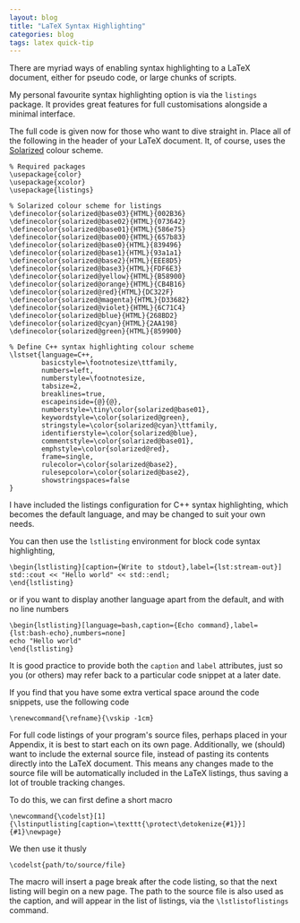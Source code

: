```yaml
---
layout: blog
title: "LaTeX Syntax Highlighting"
categories: blog
tags: latex quick-tip
---
```


There are myriad ways of enabling syntax highlighting to a LaTeX document, either for pseudo code, or large chunks of scripts.

My personal favourite syntax highlighting option is via the `listings` package. It provides great features for full customisations alongside a minimal interface.

The full code is given now for those who want to dive straight in. Place all of the following in the header of your LaTeX document. It, of course, uses the [Solarized](http://ethanschoonover.com/solarized) colour scheme.

<pre><code class="language-latex">% Required packages
\usepackage{color}
\usepackage{xcolor}
\usepackage{listings}

% Solarized colour scheme for listings
\definecolor{solarized@base03}{HTML}{002B36}
\definecolor{solarized@base02}{HTML}{073642}
\definecolor{solarized@base01}{HTML}{586e75}
\definecolor{solarized@base00}{HTML}{657b83}
\definecolor{solarized@base0}{HTML}{839496}
\definecolor{solarized@base1}{HTML}{93a1a1}
\definecolor{solarized@base2}{HTML}{EEE8D5}
\definecolor{solarized@base3}{HTML}{FDF6E3}
\definecolor{solarized@yellow}{HTML}{B58900}
\definecolor{solarized@orange}{HTML}{CB4B16}
\definecolor{solarized@red}{HTML}{DC322F}
\definecolor{solarized@magenta}{HTML}{D33682}
\definecolor{solarized@violet}{HTML}{6C71C4}
\definecolor{solarized@blue}{HTML}{268BD2}
\definecolor{solarized@cyan}{HTML}{2AA198}
\definecolor{solarized@green}{HTML}{859900}

% Define C++ syntax highlighting colour scheme
\lstset{language=C++,
        basicstyle=\footnotesize\ttfamily,
        numbers=left,
        numberstyle=\footnotesize,
        tabsize=2,
        breaklines=true,
        escapeinside={@}{@},
        numberstyle=\tiny\color{solarized@base01},
        keywordstyle=\color{solarized@green},
        stringstyle=\color{solarized@cyan}\ttfamily,
        identifierstyle=\color{solarized@blue},
        commentstyle=\color{solarized@base01},
        emphstyle=\color{solarized@red},
        frame=single,
        rulecolor=\color{solarized@base2},
        rulesepcolor=\color{solarized@base2},
        showstringspaces=false
}
</code></pre>

I have included the listings configuration for C++ syntax highlighting, which becomes the default language, and may be changed to suit your own needs.

You can then use the `lstlisting` environment for block code syntax highlighting,

<pre><code class="language-latex">\begin{lstlisting}[caption={Write to stdout},label={lst:stream-out}]
std::cout << "Hello world" << std::endl;
\end{lstlisting}
</code></pre>

or if you want to display another language apart from the default, and with no line numbers

<pre><code class="language-latex">\begin{lstlisting}[language=bash,caption={Echo command},label={lst:bash-echo},numbers=none]
echo "Hello world"
\end{lstlisting}
</code></pre>

It is good practice to provide both the `caption` and `label` attributes, just so you (or others) may refer back to a particular code snippet at a later date.

If you find that you have some extra vertical space around the code snippets, use the following code

<pre><code class="language-latex">\renewcommand{\refname}{\vskip -1cm}
</code></pre>

For full code listings of your program's source files, perhaps placed in your Appendix, it is best to start each on its own page. Additionally, we (should) want to include the external source file, instead of pasting its contents directly into the LaTeX document. This means any changes made to the source file will be automatically included in the LaTeX listings, thus saving a lot of trouble tracking changes.

To do this, we can first define a short macro

<pre><code class="language-latex">\newcommand{\codelst}[1]{\lstinputlisting[caption=\texttt{\protect\detokenize{#1}}]{#1}\newpage}
</code></pre>

We then use it thusly

<pre><code class="language-latex">\codelst{path/to/source/file}
</code></pre>

The macro will insert a page break after the code listing, so that the next listing will begin on a new page. The path to the source file is also used as the caption, and will appear in the list of listings, via the `\lstlistoflistings` command.